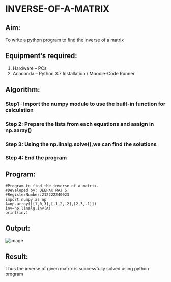 # INVERSE-OF-A-MATRIX
## Aim:
To write a python program to find the inverse of a matrix
## Equipment’s required:
1. 	Hardware – PCs
2. 	Anaconda – Python 3.7 Installation / Moodle-Code Runner
## Algorithm:
### Step1 : Import the numpy module to use the built-in function for calculation
### Step 2: Prepare the lists from each equations and assign in np.aaray()
### Step 3: Using the np.linalg.solve(),we can find the solutions
### Step 4: End the program

## Program:
```
#Program to find the inverse of a matrix.
#Developed by: DEEPAK RAJ S
#RegisterNumber:212222240023
import numpy as np
A=np.array([[1,0,3],[-1,2,-2],[2,3,-1]])
inv=np.linalg.inv(A)
print(inv)
```
## Output:
![image](https://github.com/DEEPAK2200233/INVERSE-OF-A-MATRIX/assets/118707676/42b0e577-c095-4025-803f-480be9f927fd)

## Result:
Thus the inverse of given matrix is successfully solved using python program


